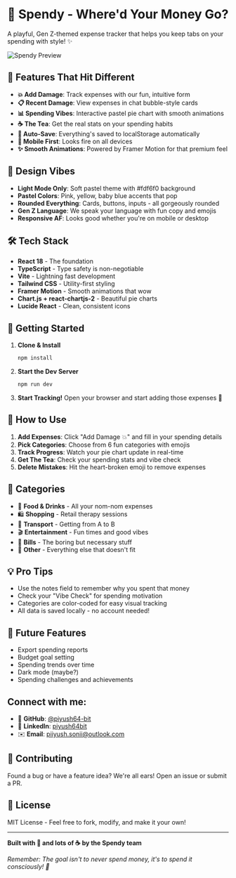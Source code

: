 # 💸 Spendy - Where'd Your Money Go?

A playful, Gen Z-themed expense tracker that helps you keep tabs on your spending with style! ✨

![Spendy Preview](https://images.pexels.com/photos/4386321/pexels-photo-4386321.jpeg?auto=compress&cs=tinysrgb&w=800&h=400&fit=crop)

## 🌟 Features That Hit Different

- **💥 Add Damage**: Track expenses with our fun, intuitive form
- **📋 Recent Damage**: View expenses in chat bubble-style cards
- **📊 Spending Vibes**: Interactive pastel pie chart with smooth animations
- **☕ The Tea**: Get the real stats on your spending habits
- **💾 Auto-Save**: Everything's saved to localStorage automatically
- **📱 Mobile First**: Looks fire on all devices
- **✨ Smooth Animations**: Powered by Framer Motion for that premium feel

## 🎨 Design Vibes

- **Light Mode Only**: Soft pastel theme with #fdf6f0 background
- **Pastel Colors**: Pink, yellow, baby blue accents that pop
- **Rounded Everything**: Cards, buttons, inputs - all gorgeously rounded
- **Gen Z Language**: We speak your language with fun copy and emojis
- **Responsive AF**: Looks good whether you're on mobile or desktop

## 🛠 Tech Stack

- **React 18** - The foundation
- **TypeScript** - Type safety is non-negotiable
- **Vite** - Lightning fast development
- **Tailwind CSS** - Utility-first styling
- **Framer Motion** - Smooth animations that wow
- **Chart.js + react-chartjs-2** - Beautiful pie charts
- **Lucide React** - Clean, consistent icons

## 🚀 Getting Started

1. **Clone & Install**
   ```bash
   npm install
   ```

2. **Start the Dev Server**
   ```bash
   npm run dev
   ```

3. **Start Tracking!**
   Open your browser and start adding those expenses 💸

## 📱 How to Use

1. **Add Expenses**: Click "Add Damage 💥" and fill in your spending details
2. **Pick Categories**: Choose from 6 fun categories with emojis
3. **Track Progress**: Watch your pie chart update in real-time
4. **Get The Tea**: Check your spending stats and vibe check
5. **Delete Mistakes**: Hit the heart-broken emoji to remove expenses

## 🎯 Categories

- 🍕 **Food & Drinks** - All your nom-nom expenses
- 🛍️ **Shopping** - Retail therapy sessions
- 🚕 **Transport** - Getting from A to B
- 🎬 **Entertainment** - Fun times and good vibes
- 📄 **Bills** - The boring but necessary stuff
- 💸 **Other** - Everything else that doesn't fit

## 💡 Pro Tips

- Use the notes field to remember why you spent that money
- Check your "Vibe Check" for spending motivation
- Categories are color-coded for easy visual tracking
- All data is saved locally - no account needed!

## 🔮 Future Features

- Export spending reports
- Budget goal setting
- Spending trends over time
- Dark mode (maybe?)
- Spending challenges and achievements

## Connect with me:
- 🐙 **GitHub**: [@piyush64-bit](https://github.com/piyush64-bit)
- 💼 **LinkedIn**: [piyush64bit](https://linkedin.com/in/piyush64bit)
- ✉️ **Email**: piiyush.sonii@outlook.com

## 🤝 Contributing

Found a bug or have a feature idea? We're all ears! Open an issue or submit a PR.

## 📄 License

MIT License - Feel free to fork, modify, and make it your own!

---

**Built with 💖 and lots of ☕ by the Spendy team**

*Remember: The goal isn't to never spend money, it's to spend it consciously! 🌟*